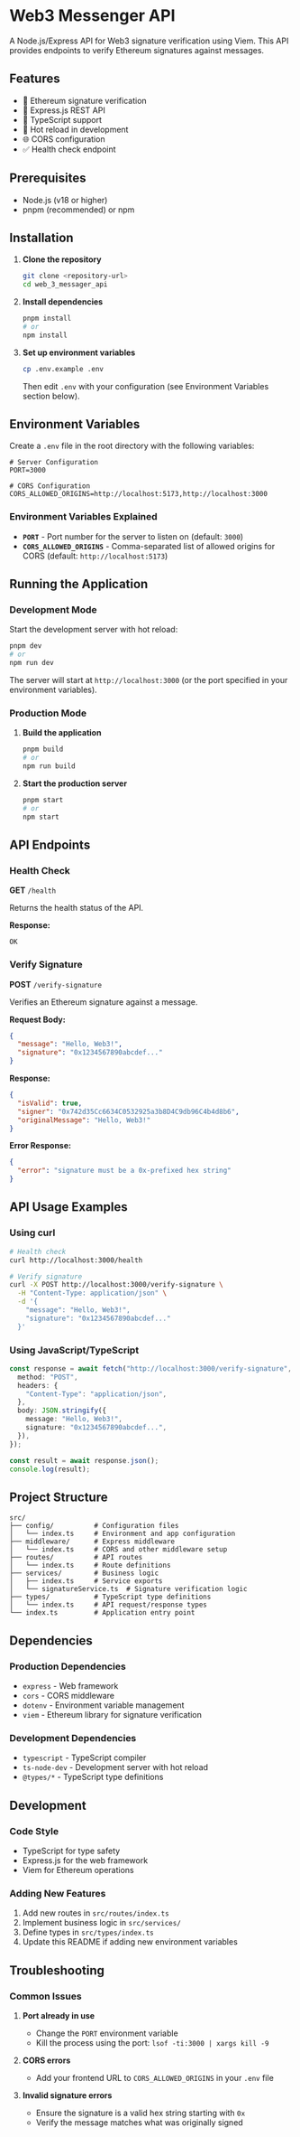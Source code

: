 # Web3 Messenger API

A Node.js/Express API for Web3 signature verification using Viem. This API provides endpoints to verify Ethereum signatures against messages.

## Features

- 🔐 Ethereum signature verification
- 🚀 Express.js REST API
- 📝 TypeScript support
- 🔄 Hot reload in development
- 🌐 CORS configuration
- ✅ Health check endpoint

## Prerequisites

- Node.js (v18 or higher)
- pnpm (recommended) or npm

## Installation

1. **Clone the repository**

   ```bash
   git clone <repository-url>
   cd web_3_messager_api
   ```

2. **Install dependencies**

   ```bash
   pnpm install
   # or
   npm install
   ```

3. **Set up environment variables**
   ```bash
   cp .env.example .env
   ```
   Then edit `.env` with your configuration (see Environment Variables section below).

## Environment Variables

Create a `.env` file in the root directory with the following variables:

```env
# Server Configuration
PORT=3000

# CORS Configuration
CORS_ALLOWED_ORIGINS=http://localhost:5173,http://localhost:3000
```

### Environment Variables Explained

- **`PORT`** - Port number for the server to listen on (default: `3000`)
- **`CORS_ALLOWED_ORIGINS`** - Comma-separated list of allowed origins for CORS (default: `http://localhost:5173`)

## Running the Application

### Development Mode

Start the development server with hot reload:

```bash
pnpm dev
# or
npm run dev
```

The server will start at `http://localhost:3000` (or the port specified in your environment variables).

### Production Mode

1. **Build the application**

   ```bash
   pnpm build
   # or
   npm run build
   ```

2. **Start the production server**
   ```bash
   pnpm start
   # or
   npm start
   ```

## API Endpoints

### Health Check

**GET** `/health`

Returns the health status of the API.

**Response:**

```
OK
```

### Verify Signature

**POST** `/verify-signature`

Verifies an Ethereum signature against a message.

**Request Body:**

```json
{
  "message": "Hello, Web3!",
  "signature": "0x1234567890abcdef..."
}
```

**Response:**

```json
{
  "isValid": true,
  "signer": "0x742d35Cc6634C0532925a3b8D4C9db96C4b4d8b6",
  "originalMessage": "Hello, Web3!"
}
```

**Error Response:**

```json
{
  "error": "signature must be a 0x-prefixed hex string"
}
```

## API Usage Examples

### Using curl

```bash
# Health check
curl http://localhost:3000/health

# Verify signature
curl -X POST http://localhost:3000/verify-signature \
  -H "Content-Type: application/json" \
  -d '{
    "message": "Hello, Web3!",
    "signature": "0x1234567890abcdef..."
  }'
```

### Using JavaScript/TypeScript

```typescript
const response = await fetch("http://localhost:3000/verify-signature", {
  method: "POST",
  headers: {
    "Content-Type": "application/json",
  },
  body: JSON.stringify({
    message: "Hello, Web3!",
    signature: "0x1234567890abcdef...",
  }),
});

const result = await response.json();
console.log(result);
```

## Project Structure

```
src/
├── config/          # Configuration files
│   └── index.ts     # Environment and app configuration
├── middleware/      # Express middleware
│   └── index.ts     # CORS and other middleware setup
├── routes/          # API routes
│   └── index.ts     # Route definitions
├── services/        # Business logic
│   ├── index.ts     # Service exports
│   └── signatureService.ts  # Signature verification logic
├── types/           # TypeScript type definitions
│   └── index.ts     # API request/response types
└── index.ts         # Application entry point
```

## Dependencies

### Production Dependencies

- `express` - Web framework
- `cors` - CORS middleware
- `dotenv` - Environment variable management
- `viem` - Ethereum library for signature verification

### Development Dependencies

- `typescript` - TypeScript compiler
- `ts-node-dev` - Development server with hot reload
- `@types/*` - TypeScript type definitions

## Development

### Code Style

- TypeScript for type safety
- Express.js for the web framework
- Viem for Ethereum operations

### Adding New Features

1. Add new routes in `src/routes/index.ts`
2. Implement business logic in `src/services/`
3. Define types in `src/types/index.ts`
4. Update this README if adding new environment variables

## Troubleshooting

### Common Issues

1. **Port already in use**

   - Change the `PORT` environment variable
   - Kill the process using the port: `lsof -ti:3000 | xargs kill -9`

2. **CORS errors**

   - Add your frontend URL to `CORS_ALLOWED_ORIGINS` in your `.env` file

3. **Invalid signature errors**
   - Ensure the signature is a valid hex string starting with `0x`
   - Verify the message matches what was originally signed

